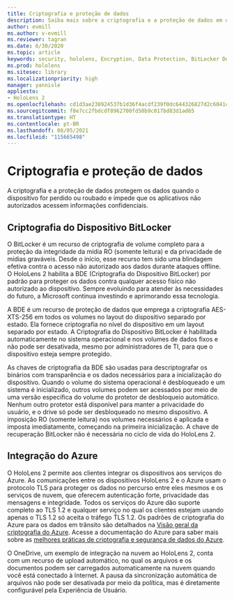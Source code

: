 ```yaml
---
title: Criptografia e proteção de dados
description: Saiba mais sobre a criptografia e a proteção de dados em dispositivos HoloLens 2, incluindo a integração ao BitLocker e ao Azure.
author: evmill
ms.author: v-evmill
ms.reviewer: tagran
ms.date: 6/30/2020
ms.topic: article
keywords: security, hololens, Encryption, Data Protection, BitLocker Device, BitLocker, bitlocker, bitlocker encryption, azure integration,
ms.prod: hololens
ms.sitesec: library
ms.localizationpriority: high
manager: yannisle
appliesto:
- HoloLens 2
ms.openlocfilehash: cd1d3ae238924537b1d36f4acdf239f0dc644326827d2c6041ceb94b013b3801
ms.sourcegitcommit: f8e7cc2fbdcdf8962700fd50b9c017bd83d1ad65
ms.translationtype: HT
ms.contentlocale: pt-BR
ms.lasthandoff: 08/05/2021
ms.locfileid: "115665498"
---
```

# <a name="encryption-and-data-protection"></a>Criptografia e proteção de dados

A criptografia e a proteção de dados protegem os dados quando o dispositivo for perdido ou roubado e impede que os aplicativos não autorizados acessem informações confidenciais.

## <a name="bitlocker-device-encryption"></a>Criptografia do Dispositivo BitLocker

O BitLocker é um recurso de criptografia de volume completo para a proteção da integridade da mídia RO (somente leitura) e da privacidade de mídias graváveis.  Desde o início, esse recurso tem sido uma blindagem efetiva contra o acesso não autorizado aos dados durante ataques offline. O HoloLens 2 habilita a BDE (Criptografia do Dispositivo BitLocker) por padrão para proteger os dados contra qualquer acesso físico não autorizado ao dispositivo. Sempre evoluindo para atender às necessidades do futuro, a Microsoft continua investindo e aprimorando essa tecnologia.

A BDE é um recurso de proteção de dados que emprega a criptografia AES-XTS-256 em todos os volumes no layout do dispositivo separado por estado. Ela fornece criptografia no nível do dispositivo em um layout separado por estado. A Criptografia do Dispositivo BitLocker é habilitada automaticamente no sistema operacional e nos volumes de dados fixos e não pode ser desativada, mesmo por administradores de TI, para que o dispositivo esteja sempre protegido.

As chaves de criptografia da BDE são usadas para descriptografar os binários com transparência e os dados necessários para a inicialização do dispositivo. Quando o volume do sistema operacional é desbloqueado e um sistema é inicializado, outros volumes podem ser acessados por meio de uma versão específica do volume do protetor de desbloqueio automático. Nenhum outro protetor está disponível para manter a privacidade do usuário, e o drive só pode ser desbloqueado no mesmo dispositivo. A imposição RO (somente leitura) nos volumes necessários é aplicada e imposta imediatamente, começando na primeira inicialização. A chave de recuperação BitLocker não é necessária no ciclo de vida do HoloLens 2.

## <a name="azure-integration"></a>Integração do Azure 

O HoloLens 2 permite aos clientes integrar os dispositivos aos serviços do Azure. As comunicações entre os dispositivos HoloLens 2 e o Azure usam o protocolo TLS para proteger os dados no percurso entre eles mesmos e os serviços de nuvem, que oferecem autenticação forte, privacidade das mensagens e integridade. Todos os serviços do Azure dão suporte completo ao TLS 1.2 e qualquer serviço no qual os clientes estejam usando apenas o TLS 1.2 só aceita o tráfego TLS 1.2. Os padrões de criptografia do Azure para os dados em trânsito são detalhados na [Visão geral da criptografia do Azure](/azure/security/fundamentals/encryption-overview). Acesse a documentação do Azure para saber mais sobre as [melhores práticas de criptografia e segurança de dados do Azure](/azure/security/fundamentals/data-encryption-best-practices). 

O OneDrive, um exemplo de integração na nuvem ao HoloLens 2, conta com um recurso de upload automático, no qual os arquivos e os documentos podem ser carregados automaticamente na nuvem quando você está conectado à Internet. A pausa da sincronização automática de arquivos não pode ser desativada por meio da política, mas é diretamente configurável pela Experiência de Usuário. 
